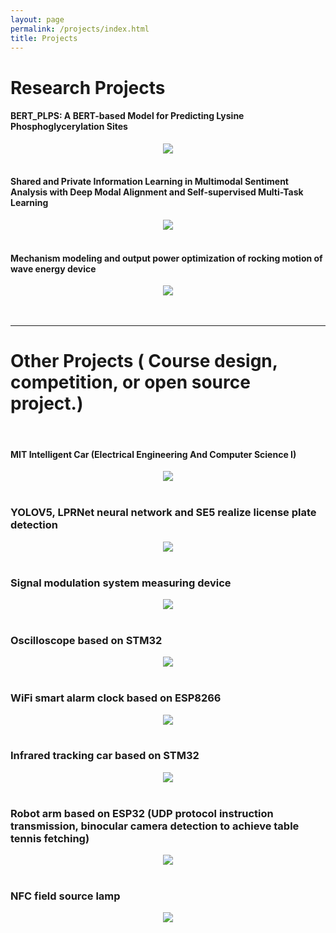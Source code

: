 ```yaml
---
layout: page
permalink: /projects/index.html
title: Projects
---
```


# Research Projects

#### BERT_PLPS: A BERT-based Model for Predicting Lysine Phosphoglycerylation Sites

<center>
<img src="/file/P2.png">
</center>
<br>

#### Shared and Private Information Learning in Multimodal Sentiment Analysis with Deep Modal Alignment and Self-supervised Multi-Task Learning

<center>
<img src="/file/P3.png">
</center>
<br>

#### Mechanism modeling and output power optimization of rocking motion of wave energy device

<center>
<img src="/file/p1sxjm.png">
</center>
<br>

<br>

---

# Other Projects ( Course design, competition, or open source project.)

<br>

#### MIT Intelligent Car (Electrical Engineering And Computer Science I)

<center>
<img src="/file/MITCar.png">
</center>
<br>

### YOLOV5, LPRNet neural network and SE5 realize license plate detection

<center>
<img src="/file/YOLO.png">
</center>
<br>

### Signal modulation system measuring device

<center>
<img src="/file/ds.jpg">
</center>
<br>

### Oscilloscope based on STM32

<center>
<img src="/file/sbq.jpg">
</center>
<br>

### WiFi smart alarm clock based on ESP8266

<center>
<img src="/file/nz.jpg">
</center>
<br>

### Infrared tracking car based on STM32

<center>
<img src="/file/xjcar.jpg">
</center>
<br>

### Robot arm based on ESP32 (UDP protocol instruction transmission, binocular camera detection to achieve table tennis fetching)

<center>
<img src="/file/jxb.jpg">
</center>
<br>

### NFC field source lamp

<center>
<img src="/file/NFC.jpg">
</center>
<br>
